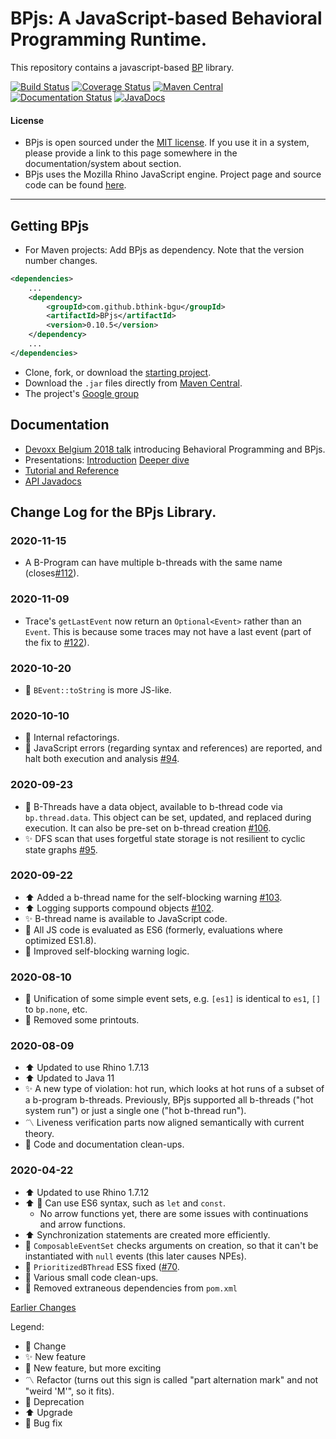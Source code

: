 # BPjs: A JavaScript-based Behavioral Programming Runtime.

This repository contains a javascript-based [BP](http://www.b-prog.org) library.

[![Build Status](https://travis-ci.org/bThink-BGU/BPjs.svg?branch=master)](https://travis-ci.org/bThink-BGU/BPjs)
[![Coverage Status](https://coveralls.io/repos/github/bThink-BGU/BPjs/badge.svg?branch=master)](https://coveralls.io/github/bThink-BGU/BPjs?branch=master)
[![Maven Central](https://maven-badges.herokuapp.com/maven-central/com.github.bthink-bgu/BPjs/badge.png?style-plastic)](https://repo.maven.apache.org/maven2/com/github/bthink-bgu/BPjs/)
[![Documentation Status](http://readthedocs.org/projects/bpjs/badge/?version=master)](http://bpjs.readthedocs.io/en/master/)
[![JavaDocs](https://img.shields.io/badge/javadocs-browse-green.svg)](http://www.javadoc.io/doc/com.github.bthink-bgu/BPjs/)

#### License
* BPjs is open sourced under the [MIT license](http://www.opensource.org/licenses/mit-license.php). If you use it in a system, please provide
a link to this page somewhere in the documentation/system about section.
* BPjs uses the Mozilla Rhino JavaScript engine. Project page and source code can be found [here](https://developer.mozilla.org/en-US/docs/Mozilla/Projects/Rhino).

---

## Getting BPjs
* For Maven projects: Add BPjs as dependency. Note that the version number changes.

````xml
<dependencies>
    ...
    <dependency>
        <groupId>com.github.bthink-bgu</groupId>
        <artifactId>BPjs</artifactId>
        <version>0.10.5</version>
    </dependency>
    ...
</dependencies>
````

* Clone, fork, or download the [starting project](https://github.com/bThink-BGU/SampleBPjsProject).
* Download the `.jar` files directly from [Maven Central](https://repo.maven.apache.org/maven2/com/github/bthink-bgu/BPjs/).
* The project's [Google group](https://groups.google.com/forum/#!forum/bpjs)

## Documentation

* [Devoxx Belgium 2018 talk](https://www.youtube.com/watch?v=PW8VdWA0UcA) introducing Behavioral Programming and BPjs.
* Presentations: [Introduction](https://www.slideshare.net/MichaelBarSinai/introducing-bpjs-web)
                 [Deeper dive](https://www.slideshare.net/MichaelBarSinai/deep-dive-into-bpjs)
* [Tutorial and Reference](http://bpjs.readthedocs.io/en/develop/)
* [API Javadocs](http://www.javadoc.io/doc/com.github.bthink-bgu/BPjs/)

## Change Log for the BPjs Library.

### 2020-11-15
* A B-Program can have multiple b-threads with the same name (closes[#112](https://github.com/bThink-BGU/BPjs/issues/112)).

### 2020-11-09
* Trace's `getLastEvent` now return an `Optional<Event>` rather than an `Event`. This is because some traces may not have a last event (part of the fix to [#122](https://github.com/bThink-BGU/BPjs/issues/122)). 

### 2020-10-20
* :arrows_counterclockwise: `BEvent::toString` is more JS-like.

### 2020-10-10
* :arrows_counterclockwise: Internal refactorings.
* :bug: JavaScript errors (regarding syntax and references) are reported, and halt both execution and analysis [#94](https://github.com/bThink-BGU/BPjs/issues/94).


### 2020-09-23
* :tada: B-Threads have a data object, available to b-thread code via `bp.thread.data`. This object can be set, updated, and 
    replaced during execution. It can also be pre-set on b-thread creation [#106](https://github.com/bThink-BGU/BPjs/issues/106).
* :sparkles: DFS scan that uses forgetful state storage is not resilient to cyclic state graphs [#95](https://github.com/bThink-BGU/BPjs/issues/95).

### 2020-09-22
* :arrow_up: Added a b-thread name for the self-blocking warning [#103](https://github.com/bThink-BGU/BPjs/issues/103).
* :arrow_up: Logging supports compound objects [#102](https://github.com/bThink-BGU/BPjs/issues/102).
* :sparkles: B-thread name is available to JavaScript code.
* :bug: All JS code is evaluated as ES6 (formerly, evaluations where optimized ES1.8).
* :bug: Improved self-blocking warning logic.

### 2020-08-10
* :put_litter_in_its_place: Unification of some simple event sets, e.g. `[es1]` is identical to `es1`, `[]` to `bp.none`, etc.
* :put_litter_in_its_place: Removed some printouts.

### 2020-08-09
* :arrow_up: Updated to use Rhino 1.7.13
* :arrow_up: Updated to Java 11
* :sparkles: A new type of violation: hot run, which looks at hot runs of a subset of a b-program b-threads. 
    Previously, BPjs supported all b-threads ("hot system run") or just a single one ("hot b-thread run").
* :part_alternation_mark: Liveness verification parts now aligned semantically with current theory.
* :put_litter_in_its_place: Code and documentation clean-ups.

### 2020-04-22
* :arrow_up: Updated to use Rhino 1.7.12
* :arrow_up: :tada: Can use ES6 syntax, such as `let` and `const`.
    * No arrow functions yet, there are some issues with continuations and arrow functions.
* :arrow_up: Synchronization statements are created more efficiently.
* :bug: `ComposableEventSet` checks arguments on creation, so that it can't be instantiated with `null` events (this later causes NPEs).
* :bug: `PrioritizedBThread` ESS fixed ([#70](https://github.com/bThink-BGU/BPjs/issues/70).
* :put_litter_in_its_place: Various small code clean-ups.
* :put_litter_in_its_place: Removed extraneous dependencies from `pom.xml`

[Earlier Changes](changelog-2019.md)

Legend:
* :arrows_counterclockwise: Change
* :sparkles: New feature
* :tada: New feature, but more exciting
* :part_alternation_mark: Refactor (turns out this sign is called "part alternation mark" and not "weird 'M'", so it fits).
* :put_litter_in_its_place: Deprecation
* :arrow_up: Upgrade
* :bug: Bug fix
